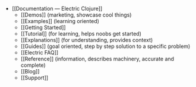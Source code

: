 - [[Documentation — Electric Clojure]]
	- [[Demos]] (marketing, showcase cool things)
	- [[Examples]] (learning oriented)
	- [[Getting Started]]
	- [[Tutorial]] (for learning, helps noobs get started)
	- [[Explanations]] (for understanding, provides context)
	- [[Guides]] (goal oriented, step by step solution to a specific problem)
	- [[Electric FAQ]]
	- [[Reference]] (information, describes machinery, accurate and complete)
	- [[Blog]]
	- [[Support]]